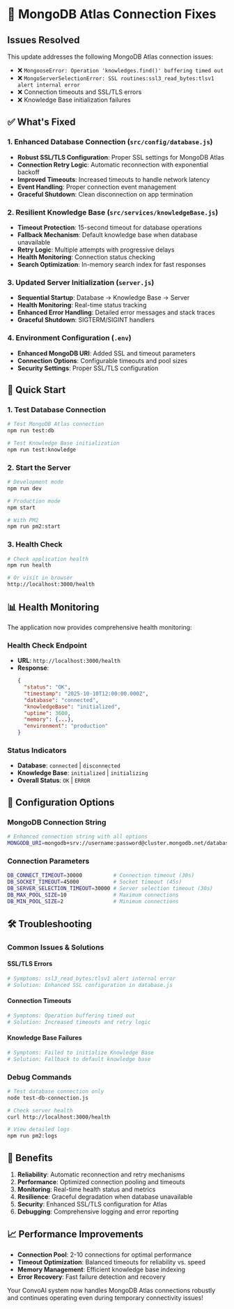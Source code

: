 # 🔧 MongoDB Atlas Connection Fixes

## Issues Resolved

This update addresses the following MongoDB Atlas connection issues:

- ❌ `MongooseError: Operation 'knowledges.find()' buffering timed out`
- ❌ `MongoServerSelectionError: SSL routines:ssl3_read_bytes:tlsv1 alert internal error`
- ❌ Connection timeouts and SSL/TLS errors
- ❌ Knowledge Base initialization failures

## ✅ What's Fixed

### 1. Enhanced Database Connection (`src/config/database.js`)
- **Robust SSL/TLS Configuration**: Proper SSL settings for MongoDB Atlas
- **Connection Retry Logic**: Automatic reconnection with exponential backoff
- **Improved Timeouts**: Increased timeouts to handle network latency
- **Event Handling**: Proper connection event management
- **Graceful Shutdown**: Clean disconnection on app termination

### 2. Resilient Knowledge Base (`src/services/knowledgeBase.js`)
- **Timeout Protection**: 15-second timeout for database operations
- **Fallback Mechanism**: Default knowledge base when database unavailable
- **Retry Logic**: Multiple attempts with progressive delays
- **Health Monitoring**: Connection status checking
- **Search Optimization**: In-memory search index for fast responses

### 3. Updated Server Initialization (`server.js`)
- **Sequential Startup**: Database → Knowledge Base → Server
- **Health Monitoring**: Real-time status tracking
- **Enhanced Error Handling**: Detailed error messages and stack traces
- **Graceful Shutdown**: SIGTERM/SIGINT handlers

### 4. Environment Configuration (`.env`)
- **Enhanced MongoDB URI**: Added SSL and timeout parameters
- **Connection Options**: Configurable timeouts and pool sizes
- **Security Settings**: Proper SSL/TLS configuration

## 🚀 Quick Start

### 1. Test Database Connection
```bash
# Test MongoDB Atlas connection
npm run test:db

# Test Knowledge Base initialization
npm run test:knowledge
```

### 2. Start the Server
```bash
# Development mode
npm run dev

# Production mode
npm start

# With PM2
npm run pm2:start
```

### 3. Health Check
```bash
# Check application health
npm run health

# Or visit in browser
http://localhost:3000/health
```

## 📊 Health Monitoring

The application now provides comprehensive health monitoring:

### Health Check Endpoint
- **URL**: `http://localhost:3000/health`
- **Response**:
  ```json
  {
    "status": "OK",
    "timestamp": "2025-10-10T12:00:00.000Z",
    "database": "connected",
    "knowledgeBase": "initialized",
    "uptime": 3600,
    "memory": {...},
    "environment": "production"
  }
  ```

### Status Indicators
- **Database**: `connected` | `disconnected`
- **Knowledge Base**: `initialized` | `initializing`
- **Overall Status**: `OK` | `ERROR`

## 🔧 Configuration Options

### MongoDB Connection String
```bash
# Enhanced connection string with all options
MONGODB_URI=mongodb+srv://username:password@cluster.mongodb.net/database?retryWrites=true&w=majority&ssl=true&serverSelectionTimeoutMS=30000&socketTimeoutMS=45000
```

### Connection Parameters
```bash
DB_CONNECT_TIMEOUT=30000          # Connection timeout (30s)
DB_SOCKET_TIMEOUT=45000           # Socket timeout (45s)
DB_SERVER_SELECTION_TIMEOUT=30000 # Server selection timeout (30s)
DB_MAX_POOL_SIZE=10               # Maximum connections
DB_MIN_POOL_SIZE=2                # Minimum connections
```

## 🛠️ Troubleshooting

### Common Issues & Solutions

#### SSL/TLS Errors
```bash
# Symptoms: ssl3_read_bytes:tlsv1 alert internal error
# Solution: Enhanced SSL configuration in database.js
```

#### Connection Timeouts
```bash
# Symptoms: Operation buffering timed out
# Solution: Increased timeouts and retry logic
```

#### Knowledge Base Failures
```bash
# Symptoms: Failed to initialize Knowledge Base
# Solution: Fallback to default knowledge base
```

### Debug Commands
```bash
# Test database connection only
node test-db-connection.js

# Check server health
curl http://localhost:3000/health

# View detailed logs
npm run pm2:logs
```

## 🎯 Benefits

1. **Reliability**: Automatic reconnection and retry mechanisms
2. **Performance**: Optimized connection pooling and timeouts
3. **Monitoring**: Real-time health status and metrics
4. **Resilience**: Graceful degradation when database unavailable
5. **Security**: Enhanced SSL/TLS configuration for Atlas
6. **Debugging**: Comprehensive logging and error reporting

## 📈 Performance Improvements

- **Connection Pool**: 2-10 connections for optimal performance
- **Timeout Optimization**: Balanced timeouts for reliability vs. speed
- **Memory Management**: Efficient knowledge base indexing
- **Error Recovery**: Fast failure detection and recovery

Your ConvoAI system now handles MongoDB Atlas connections robustly and continues operating even during temporary connectivity issues!